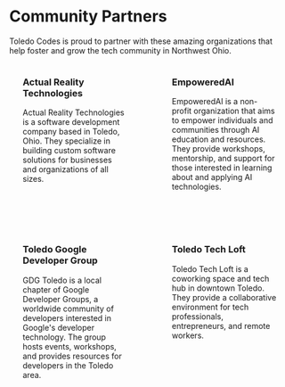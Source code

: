 # Community Partners

Toledo Codes is proud to partner with these amazing organizations that help foster and grow the tech community in Northwest Ohio.

<div class="partners">
  <div class="partner">
    <a href="https://actualreality.tech" target="_blank" class="partner-link">
      <h3>Actual Reality Technologies</h3>
    </a>
    <p>
      Actual Reality Technologies is a software development company based in Toledo, Ohio. They specialize in building custom software solutions for businesses and organizations of all sizes.
    </p>
  </div>

  <div class="partner">
    <a href="https://www.empoweredai.org/" target="_blank" class="partner-link">
      <h3>EmpoweredAI</h3>
    </a>
    <p>
      EmpoweredAI is a non-profit organization that aims to empower individuals and communities through AI education and resources. They provide workshops, mentorship, and support for those interested in learning about and applying AI technologies.
    </p>
  </div>

  <div class="partner">
    <a href="https://gdg.community.dev/gdg-toledo-1/" target="_blank" class="partner-link">
      <h3>Toledo Google Developer Group</h3>
    </a>
    <p>
      GDG Toledo is a local chapter of Google Developer Groups, a worldwide community of developers interested in Google's developer technology. The group hosts events, workshops, and provides resources for developers in the Toledo area.
    </p>
  </div>

  <div class="partner">
    <a href="https://toledotechloft.com" target="_blank" class="partner-link">
      <h3>Toledo Tech Loft</h3>
    </a>
    <p>
      Toledo Tech Loft is a coworking space and tech hub in downtown Toledo. They provide a collaborative environment for tech professionals, entrepreneurs, and remote workers.
    </p>
  </div>
</div>

<style>
  .partners {
    display: grid;
    grid-template-columns: 1fr 1fr;
    gap: 2rem;
  }

  .partner {
    padding: 1.5rem;
    border-radius: 8px;
    background-color: var(--vp-c-bg-soft);
  }

  .partner h3 {
    margin-top: 0;
  }

  .partner-link {
    text-decoration: none;
  }

  .partner-link:hover h3 {
    color: var(--vp-c-brand);
  }

  @media (max-width: 768px) {
    .partners {
      grid-template-columns: 1fr;
    }
  }
</style>
